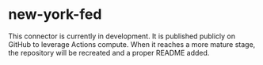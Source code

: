 # new-york-fed

This connector is currently in development. It is published publicly on GitHub to leverage Actions compute. When it reaches a more mature stage, the repository will be recreated and a proper README added.